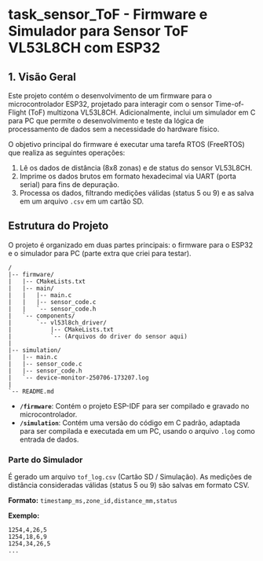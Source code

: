 # task_sensor_ToF - Firmware e Simulador para Sensor ToF VL53L8CH com ESP32

## 1. Visão Geral

Este projeto contém o desenvolvimento de um firmware para o microcontrolador ESP32, projetado para interagir com o sensor Time-of-Flight (ToF) multizona VL53L8CH. Adicionalmente, inclui um simulador em C para PC que permite o desenvolvimento e teste da lógica de processamento de dados sem a necessidade do hardware físico.

O objetivo principal do firmware é executar uma tarefa RTOS (FreeRTOS) que realiza as seguintes operações:
1.  Lê os dados de distância (8x8 zonas) e de status do sensor VL53L8CH.
2.  Imprime os dados brutos em formato hexadecimal via UART (porta serial) para fins de depuração.
3.  Processa os dados, filtrando medições válidas (status 5 ou 9) e as salva em um arquivo `.csv` em um cartão SD.

## Estrutura do Projeto

O projeto é organizado em duas partes principais: o firmware para o ESP32 e o simulador para PC (parte extra que criei para testar).

```
/
|-- firmware/
|   |-- CMakeLists.txt
|   |-- main/
|   |   |-- main.c
|   |   |-- sensor_code.c
|   |   `-- sensor_code.h
|   `-- components/
|       `-- vl53l8ch_driver/
|           |-- CMakeLists.txt
|           `-- (Arquivos do driver do sensor aqui)
|
|-- simulation/
|   |-- main.c
|   |-- sensor_code.c
|   |-- sensor_code.h
|   `-- device-monitor-250706-173207.log
|
`-- README.md
```

-   **`/firmware`**: Contém o projeto ESP-IDF para ser compilado e gravado no microcontrolador.
-   **`/simulation`**: Contém uma versão do código em C padrão, adaptada para ser compilada e executada em um PC, usando o arquivo `.log` como entrada de dados.




### Parte do Simulador 
É gerado um arquivo `tof_log.csv` (Cartão SD / Simulação).
As medições de distância consideradas válidas (status 5 ou 9) são salvas em formato CSV.

**Formato:** `timestamp_ms,zone_id,distance_mm,status`

**Exemplo:**
```csv
1254,4,26,5
1254,18,6,9
1254,34,26,5
...
```
